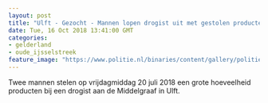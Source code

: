 ```yaml
---
layout: post
title: "Ulft - Gezocht - Mannen lopen drogist uit met gestolen producten"
date: Tue, 16 Oct 2018 13:41:00 GMT
categories: 
- gelderland 
- oude_ijsselstreek 
feature_image: "https://www.politie.nl/binaries/content/gallery/politie/gezocht/verdachten/2018/oktober/02-on/2018325315-1.jpg"
---
```


Twee mannen stelen op vrijdagmiddag 20 juli 2018 een grote hoeveelheid producten bij een drogist aan de Middelgraaf in Ulft.
